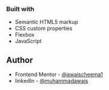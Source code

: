 
### Built with

- Semantic HTML5 markup
- CSS custom properties
- Flexbox
- JavaScript

## Author

- Frontend Mentor - [@awaischeema1](https://www.frontendmentor.io/profile/awaischeema1)
- linkedIn - [@muhammadawais](https://www.linkedin.com/in/muhammadawais203)


